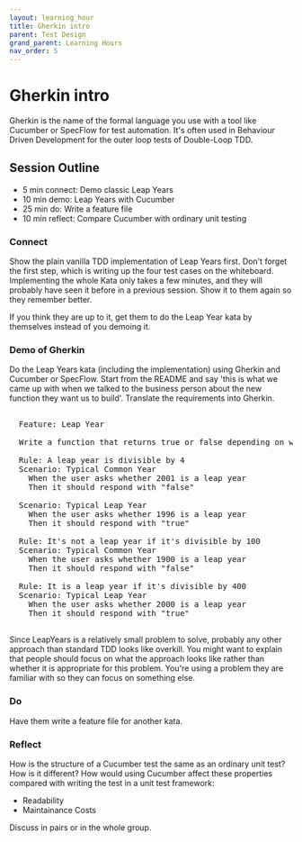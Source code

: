 ```yaml
---
layout: learning_hour
title: Gherkin intro
parent: Test Design
grand_parent: Learning Hours
nav_order: 5
---
```


# Gherkin intro

Gherkin is the name of the formal language you use with a tool like Cucumber or SpecFlow for test automation. It's often used in Behaviour Driven Development for the outer loop tests of Double-Loop TDD.

## Session Outline
 
* 5 min connect: Demo classic Leap Years
* 10 min demo: Leap Years with Cucumber  
* 25 min do: Write a feature file  
* 10 min reflect: Compare Cucumber with ordinary unit testing

### Connect
Show the plain vanilla TDD implementation of Leap Years first. Don't forget the first step, which is writing up the four test cases on the whiteboard. Implementing the whole Kata only takes a few minutes, and they will probably have seen it before in a previous session. Show it to them again so they remember better.

If you think they are up to it, get them to do the Leap Year kata by themselves instead of you demoing it.

### Demo of Gherkin

Do the Leap Years kata (including the implementation) using Gherkin and Cucumber or SpecFlow. Start from the README and say 'this is what we came up with when we talked to the business person about the new function they want us to build'. Translate the requirements into Gherkin.

<pre>

  Feature: Leap Year

  Write a function that returns true or false depending on whether its input integer is a leap year or not.

  Rule: A leap year is divisible by 4
  Scenario: Typical Common Year
    When the user asks whether 2001 is a leap year
    Then it should respond with "false"

  Scenario: Typical Leap Year
    When the user asks whether 1996 is a leap year
    Then it should respond with "true"

  Rule: It's not a leap year if it's divisible by 100
  Scenario: Typical Common Year
    When the user asks whether 1900 is a leap year
    Then it should respond with "false"

  Rule: It is a leap year if it's divisible by 400
  Scenario: Typical Leap Year
    When the user asks whether 2000 is a leap year
    Then it should respond with "true"

</pre>

Since LeapYears is a relatively small problem to solve, probably any other approach than standard TDD looks like overkill. You might want to explain that people should focus on what the approach looks like rather than whether it is appropriate for this problem. You're using a problem they are familiar with so they can focus on something else.

### Do
Have them write a feature file for another kata.

### Reflect
How is the structure of a Cucumber test the same as an ordinary unit test? How is it different? How would using Cucumber affect these properties compared with writing the test in a unit test framework:

- Readability
- Maintainance Costs

Discuss in pairs or in the whole group.


